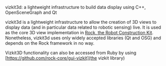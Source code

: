 vizkit3d: a lightweight infrastructure to build data display using C++, OpenSceneGraph and Qt

vizkit3d is a lightweight infrastructure to allow the creation of 3D views to display
data (and in particular data related to robotic sensing) live. It is used as the
core 3D view implementation in [Rock, the Robot Construction Kit](http://rock-robotics.org).
Nonetheless, vizkit3d uses only widely accepted libraries (Qt and OSG) and depends
on the Rock framework in no way.

Vizkit3D functionality can also be accessed from Ruby by using
[https://github.com/rock-core/gui-vizkit](the vizkit library)
